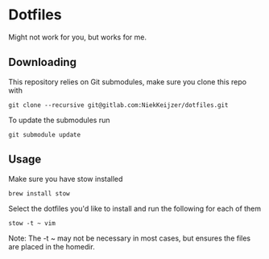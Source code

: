 # Dotfiles

Might not work for you, but works for me.

## Downloading

This repository relies on Git submodules, make sure you clone this repo with

```
git clone --recursive git@gitlab.com:NiekKeijzer/dotfiles.git
```

To update the submodules run

```
git submodule update
```

## Usage

Make sure you have stow installed

```
brew install stow
```

Select the dotfiles you'd like to install and run the following for each of them

```
stow -t ~ vim
```
Note: The -t ~ may not be necessary in most cases, but ensures the files are placed in the homedir.
